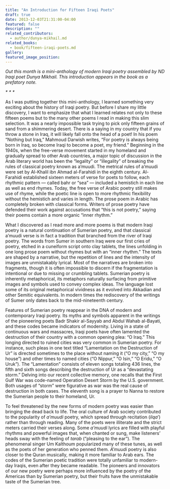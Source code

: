 ```yaml
---
title: "An Introduction for Fifteen Iraqi Poets"
draft: true
date: 2013-12-03T21:31:00-04:00
featured: false
description: ""
related_contributors:
  - author/dunya-mikhail.md
related_books:
  - book/fifteen-iraqi-poets.md
gallery:
featured_image_position: 
---
```


_Out this month is a mini-anthology of modern Iraqi poetry assembled by ND Iraqi poet Dunya Mikhail. This introduction appears in the book as a prefatory note._

_* * *_

As I was putting together this mini-anthology, I learned something very exciting about the history of Iraqi poetry. But before I share my little discovery, I want to emphasize that what I learned relates not only to these fifteen poems but to the many other poems I read in making this slim selection. It was a nearly impossible task trying to pick only fifteen grains of sand from a shimmering desert. There is a saying in my country that if you throw a stone in Iraq, it will likely fall onto the head of a poet! In his poem “Nothing but Iraq,” Mahmoud Darwish writes, “For poetry is always being born in Iraq, so become Iraqi to become a poet, my friend.” Beginning in the 1940s, when the free-verse movement started in my homeland and gradually spread to other Arab countries, a major topic of discussion in the Arab literary world has been the “legality” or “illegality” of breaking the rules of classical poetry known as a’muudi. The metrical rules of a’muudi were set by Al-Khalil ibn Ahmad al-Farahidi in the eighth century. Al-Farahidi established sixteen meters of verse for poets to follow, each rhythmic pattern — called bahr or “sea” — included a hemistich in each line as well as end rhymes. Today, the free verse of Arabic poetry still makes use of rhyme, while the poetic line is open to more rhythmic flexibility without the hemistich and varies in length. The prose poem in Arabic has completely broken with classical forms. Writers of prose poetry have defended their work against accusations that “this is not poetry,” saying their poems contain a more organic “inner rhythm.”

What I discovered as I read more and more poems is that modern Iraqi poetry is a natural continuation of Sumerian poetry, and that classical a’muudi verse is in fact a tradition that branched from the river of Iraqi poetry. The words from Sumer in southern Iraq were our first cries of poetry, etched in a cuneiform script onto clay tablets, the lines unfolding in one long prose poem without rhymes but with an “inner rhythm.” The texts are shaped by a narrative, but the repetition of lines and the intensity of images are unmistakably lyrical. Most of the narratives are broken into fragments, though it is often impossible to discern if the fragmentation is intentional or due to missing or crumbling tablets. Sumerian poetry is inherently metaphorical, its metaphors naturally surfacing from primitive images and symbols used to convey complex ideas. The language lost some of its original metaphorical vividness as it evolved into Akkadian and other Semitic equivalents. In modern times the rediscovery of the writings of Sumer only dates back to the mid-nineteenth century.

Features of Sumerian poetry reappear in the DNA of modern and contemporary Iraqi poetry. Its myths and symbols apparent in the writings of the pioneering poets Badr Shakir al-Sayyab and Abdul Wahab al-Bayati, and these codes became indicators of modernity. Living in a state of continuous wars and massacres, Iraqi poets have often lamented the destruction of their country with a common opening plea: “O Iraq.” This longing directed to ruined cities was very common in Sumerian poetry. For instance, such pleas in one text titled “Lamentation on the Destruction of Ur” is directed sometimes to the place without naming it (“O my city,” “O my house”) and other times to named cities (“O Nippur,” “O Isin,” “O Eridu,” “O Uruk”). The “Lamentation” consists of eleven songs totaling 436 lines, the fifth and sixth songs describing the destruction of Ur as a “devastating storm.” Delving into our recent collective memory, one recalls that the First Gulf War was code-named Operation Desert Storm by the U.S. government. Both usages of “storm” were figurative as war was the real cause of destruction in both cases. The eleventh song is a prayer to Nanna to restore the Sumerian people to their homeland, Ur.

To feel threatened by the new forms of modern poetry was easier than bringing the dead back to life. The oral culture of Arab society contributed to the popularity of _a’muudi_ poetry, which spread through recitation (_ilqa_’) rather than through reading. Many of the poets were illiterate and the strict meters carried their verses along. Some _a’muudi_ lyrics are filled with playful rhythms and powerful images that, when chanted or sung, make listeners’ heads sway with the feeling of _tarab_ (“pleasing to the ear”). The phenomenal singer Um Kalthoum popularized many of these tunes, as well as the poets of her generation who penned them. _A’muudi_ poetry is also closer to the Quran musically, making it more familiar to Arab ears. The codes of the Sumerian poetic tradition were totally unfamiliar to modern-day Iraqis, even after they became readable. The pioneers and innovators of our new poetry were perhaps more influenced by the poetry of the Americas than by Sumerian poetry, but their fruits have the unmistakable taste of the Sumerian tree.


